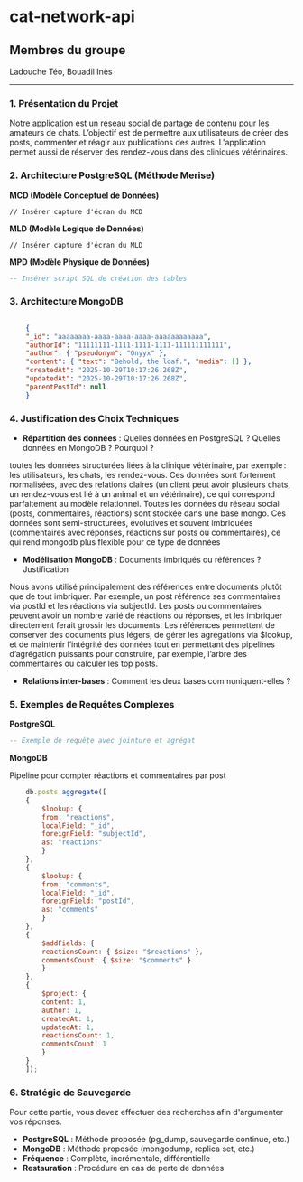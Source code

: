 # cat-network-api

## Membres du groupe
Ladouche Téo,
Bouadil Inès

---

### 1. Présentation du Projet

Notre application est un réseau social de partage de contenu pour les amateurs de chats. L’objectif est de permettre aux utilisateurs de créer des posts, commenter et réagir aux publications des autres. L'application permet aussi de réserver des rendez-vous dans des cliniques vétérinaires.

### 2. Architecture PostgreSQL (Méthode Merise)

**MCD (Modèle Conceptuel de Données)**

```
// Insérer capture d'écran du MCD
```

**MLD (Modèle Logique de Données)**

```
// Insérer capture d'écran du MLD
```

**MPD (Modèle Physique de Données)**

```sql
-- Insérer script SQL de création des tables
```

### 3. Architecture MongoDB

```json

    {
    "_id": "aaaaaaaa-aaaa-aaaa-aaaa-aaaaaaaaaaaa",
    "authorId": "11111111-1111-1111-1111-111111111111",
    "author": { "pseudonym": "Onyyx" },
    "content": { "text": "Behold, the loaf.", "media": [] },
    "createdAt": "2025-10-29T10:17:26.268Z",
    "updatedAt": "2025-10-29T10:17:26.268Z",
    "parentPostId": null
    }
```

### 4. Justification des Choix Techniques

- **Répartition des données** : Quelles données en PostgreSQL ? Quelles données en MongoDB ? Pourquoi ?

toutes les données structurées liées à la clinique vétérinaire, par exemple : les utilisateurs, les chats, les rendez-vous. Ces données sont fortement normalisées, avec des relations claires (un client peut avoir plusieurs chats, un rendez-vous est lié à un animal et un vétérinaire), ce qui correspond parfaitement au modèle relationnel.
Toutes les données du réseau social (posts, commentaires, réactions) sont stockée dans une base mongo. Ces données sont semi-structurées, évolutives et souvent imbriquées (commentaires avec réponses, réactions sur posts ou commentaires), ce qui rend mongodb plus flexible pour ce type de données
- **Modélisation MongoDB** : Documents imbriqués ou références ? Justification

Nous avons utilisé principalement des références entre documents plutôt que de tout imbriquer. Par exemple, un post référence ses commentaires via postId et les réactions via subjectId. Les posts ou commentaires peuvent avoir un nombre varié de réactions ou réponses, et les imbriquer directement ferait grossir les documents. Les références permettent de conserver des documents plus légers, de gérer les agrégations via $lookup, et de maintenir l’intégrité des données tout en permettant des pipelines d’agrégation puissants pour construire, par exemple, l’arbre des commentaires ou calculer les top posts.
- **Relations inter-bases** : Comment les deux bases communiquent-elles ?

### 5. Exemples de Requêtes Complexes

**PostgreSQL**

```sql
-- Exemple de requête avec jointure et agrégat
```

**MongoDB**

Pipeline pour compter réactions et commentaires par post
```javascript
    db.posts.aggregate([
    {
        $lookup: {
        from: "reactions",
        localField: "_id",
        foreignField: "subjectId",
        as: "reactions"
        }
    },
    {
        $lookup: {
        from: "comments",
        localField: "_id",
        foreignField: "postId",
        as: "comments"
        }
    },
    {
        $addFields: {
        reactionsCount: { $size: "$reactions" },
        commentsCount: { $size: "$comments" }
        }
    },
    {
        $project: {
        content: 1,
        author: 1,
        createdAt: 1,
        updatedAt: 1,
        reactionsCount: 1,
        commentsCount: 1
        }
    }
    ]);

```

### 6. Stratégie de Sauvegarde
Pour cette partie, vous devez effectuer des recherches afin d'argumenter vos réponses.

- **PostgreSQL** : Méthode proposée (pg_dump, sauvegarde continue, etc.)
- **MongoDB** : Méthode proposée (mongodump, replica set, etc.)
- **Fréquence** : Complète, incrémentale, différentielle
- **Restauration** : Procédure en cas de perte de données